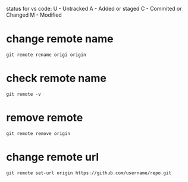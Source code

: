 status for vs code:
U - Untracked
A  - Added or staged
C  - Commited or Changed
M - Modified

# change remote name
<p><code>git remote rename origi origin</code></p>

# check remote name
<p><code>git remote -v</code></p>

# remove remote
<p><code>git remote remove origin</code></p>

# change remote url
<p><code>git remote set-url origin https://github.com/username/repo.git</code></p>